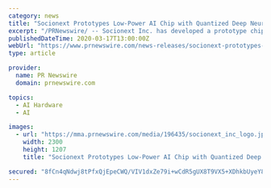 ```yaml
---
category: news
title: "Socionext Prototypes Low-Power AI Chip with Quantized Deep Neural Network Engine"
excerpt: "/PRNewswire/ -- Socionext Inc. has developed a prototype chip that incorporates newly-developed quantized Deep Neural Network (DNN) technology,"
publishedDateTime: 2020-03-17T13:00:00Z
webUrl: "https://www.prnewswire.com/news-releases/socionext-prototypes-low-power-ai-chip-with-quantized-deep-neural-network-engine-301025274.html"
type: article

provider:
  name: PR Newswire
  domain: prnewswire.com

topics:
  - AI Hardware
  - AI

images:
  - url: "https://mma.prnewswire.com/media/196435/socionext_inc_logo.jpg?p=facebook"
    width: 2300
    height: 1207
    title: "Socionext Prototypes Low-Power AI Chip with Quantized Deep Neural Network Engine"

secured: "8fCn4qNdwj8tPfxQjEpeCWQ/VIV1dxZe79i+wCdR5gUX8T9VX5+XDhkbUyeY8bCr7iwLGTRfNc77jD+T4xqaOR6HHiF+BpGK4SkK8AyFNWWg7kpWKK0BwVJSpN79g7XPwlXGl7PO+wi+9P1Tk5TtYsZ87t9XFkmswGZKO8vp86WQge1CB5GQJpdcVlS9TPWO+iaxqFa28lmTbCEe1C2GQXGKEppPrX2j8BEofO4ucT4GGqVVP9kSZHYAMNCO5kYPd8qsSOk7gl5hwx7/w0kfZnCuSz3ox8dHDy22+03lwHnWTM9jFRRtrdntRsUlim21uz+jEoZ62CdV249aQxujhw1Cp7S2qGy5UN122x6C1yzzWSK7y09A7XIMzl2Y9278SQaOIr3bHp2AiqC9k7gswXP8jxSS7XypD18qqOuW3Plt1Fgun/JqUazFffZzpbgvVJdVsFN18B8T9v9B699EQXwi9eNTmr9j5sZ17jXmWhc=;FCeYWMJ3TQBwqflboP1SZw=="
---
```


